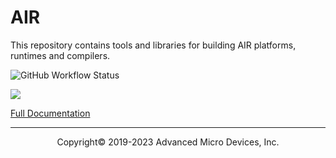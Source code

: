 # AIR

This repository contains tools and libraries for building AIR platforms,
runtimes and compilers.


![GitHub Workflow Status](https://github.com/Xilinx/mlir-air/workflows/Build%20and%20Test/badge.svg)

![](https://mlir.llvm.org//mlir-logo.png)

[Full Documentation](https://xilinx.github.io/mlir-air/)

-----

<p align="center">Copyright&copy; 2019-2023 Advanced Micro Devices, Inc.</p>
